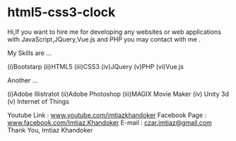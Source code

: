 # html5-css3-clock
Hi,If you want to hire me for developing any websites or web applications with JavaScript,JQuery,Vue.js and PHP you may contact with me .

My Skills are ...

(i)Bootstarp
(ii)HTML5
(iii)CSS3
(iv)JQuery
(v)PHP
(vi)Vue.js

Another ...

(i)Adobe Illistratot
(ii)Adobe Photoshop
(iii)MAGIX Movie Maker
(iv) Unity 3d
(v) Internet of Things

Youtube Link :
www.youtube.com/imtiazkhandoker
Facebook Page :
www.facebook.com/Imtiaz.Khandoker
E-mail :
czar.imtiaz@gmail.com
Thank You,
Imtiaz Khandoker
